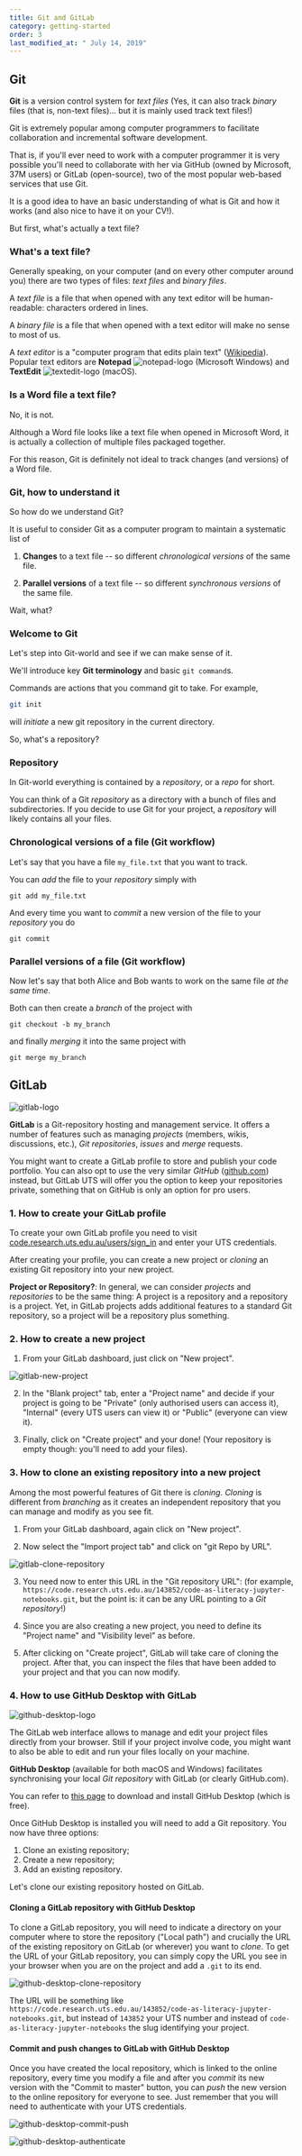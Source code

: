 ```yaml
---
title: Git and GitLab
category: getting-started
order: 3
last_modified_at: " July 14, 2019"
---
```


## Git

**Git** is a version control system for *text files* (Yes, it can also track *binary* files (that is, non-text files)... but it is mainly used track text files!)

Git is extremely popular among computer programmers to facilitate collaboration and incremental software development.

That is, if you'll ever need to work with a computer programmer it is very possible you'll need to collaborate with her via GitHub (owned by Microsoft, 37M users) or GitLab (open-source), two of the most popular web-based services that use Git.

It is a good idea to have an basic understanding of what is Git and how it works (and also nice to have it on your CV!). 

  But first, what's actually a text file?

### What's a text file?

  Generally speaking, on your computer (and on every other computer around you) there are two types of files: *text files* and *binary files*.

A *text file* is a file that when opened with any text editor will be human-readable: characters ordered in lines.

A *binary file* is a file that when opened with a text editor will make no sense to most of us.

A *text editor* is a "computer program that edits plain text" ([Wikipedia](https://en.wikipedia.org/wiki/Text_editor)). Popular text editors are **Notepad** ![notepad-logo](https://cloudstor.aarnet.edu.au/plus/s/hFcLBRAYDYwudhw/download) (Microsoft Windows) and **TextEdit** ![textedit-logo](https://cloudstor.aarnet.edu.au/plus/s/MM3N9769Oypp4ZL/download) (macOS).


### Is a Word file a text file?

No, it is not.

Although a Word file looks like a text file when opened in Microsoft Word, it is actually a collection of multiple files packaged together.

For this reason, Git is definitely not ideal to track changes (and versions) of a Word file.
  
### Git, how to understand it

So how do we understand Git?

It is useful to consider Git as a computer program to maintain a systematic list of

1. **Changes** to a text file -- so different *chronological versions* of the same file.

2. **Parallel versions** of a text file -- so different *synchronous versions* of the same file.

Wait, what?

### Welcome to Git

Let's step into Git-world and see if we can make sense of it.

We'll introduce key **Git terminology** and basic `git command`s.

Commands are actions that you command git to take. For example, 

```bash
git init
```

will *initiate* a new git repository in the current directory.

So, what's a repository?

### Repository

In Git-world everything is contained by a *repository*, or a *repo* for short.

You can think of a Git *repository* as a directory with a bunch of files and subdirectories. If you decide to use Git for your project, a *repository* will likely contains all your files.

### Chronological versions of a file (Git workflow)

Let's say that you have a file `my_file.txt` that you want to track. 

You can *add* the file to your *repository* simply with

```
git add my_file.txt
```

And every time you want to *commit* a new version of the file to your *repository* you do

```
git commit
```

### Parallel versions of a file (Git workflow)
Now let's say that both Alice and Bob wants to work on the same file *at the same time*.

Both can then create a *branch* of the project with

```
git checkout -b my_branch
```

and finally *merging* it into the same project with

```
git merge my_branch
```

## GitLab

![gitlab-logo](https://cloudstor.aarnet.edu.au/plus/s/iPsmMSDEnIjCW5o/download)

**GitLab** is a Git-repository hosting and management service. It offers a number of features such as managing *projects* (members, wikis, discussions, etc.), *Git repositories*, *issues* and *merge* requests.

You might want to create a GitLab profile to store and publish your code portfolio. You can also opt to use the very similar *GitHub* ([github.com](https://github.com/)) instead, but GitLab UTS will offer you the option to keep your repositories private, something that on GitHub is only an option for pro users. 

### 1. How to create your GitLab profile
  To create your own GitLab profile you need to visit [code.research.uts.edu.au/users/sign\_in](https://code.research.uts.edu.au/users/sign_in) and enter your UTS credentials.

  After creating your profile, you can create a new project or *cloning* an existing Git repository into your new project.

**Project or Repository?**: In general, we can consider *projects* and *repositories* to be the same thing: A project is a repository and a repository is a project. Yet, in GitLab projects adds additional features to a standard Git repository, so a project will be a repository plus something.


### 2. How to create a new project

1. From your GitLab dashboard, just click on "New project".

![gitlab-new-project](https://cloudstor.aarnet.edu.au/plus/s/LXjMIVSf5iKbzVX/download)

2. In the "Blank project" tab, enter a "Project name" and decide if your project is going to be "Private" (only authorised users can access it), "Internal" (every UTS users can view it) or "Public" (everyone can view it).

3. Finally, click on "Create project" and your done! (Your repository is empty though: you'll need to add your files).
  

### 3. How to clone an existing repository into a new project

Among the most powerful features of Git there is *cloning*. *Cloning* is different from *branching* as it creates an independent repository that you can manage and modify as you see fit.

1. From your GitLab dashboard, again click on "New project".

2. Now select the "Import project tab" and click on "git Repo by URL".

![gitlab-clone-repository](https://cloudstor.aarnet.edu.au/plus/s/LWUsHoDjjoK6anO/download)

3. You need now to enter this URL in the "Git repository URL": (for example, `https://code.research.uts.edu.au/143852/code-as-literacy-jupyter-notebooks.git`, but the point is: it can be any URL pointing to a *Git repository*!)
    
4. Since you are also creating a new project, you need to define its "Project name" and "Visibility level" as before.

5. After clicking on "Create project", GitLab will take care of cloning the project. After that, you can inspect the files that have been added to your project and that you can now modify. 

### 4. How to use GitHub Desktop with GitLab

![github-desktop-logo](https://cloudstor.aarnet.edu.au/plus/s/Lo7cb7ZVnuFN4yk/download)

The GitLab web interface allows to manage and edit your project files directly from your browser. Still if your project involve code, you might want to also be able to edit and run your files locally on your machine.

**GitHub Desktop** (available for both macOS and Windows) facilitates synchronising your local *Git repository* with GitLab (or clearly GitHub.com).

You can refer to [this page](https://help.github.com/en/desktop/getting-started-with-github-desktop/installing-github-desktop) to download and install GitHub Desktop (which is free).

Once GitHub Desktop is installed you will need to add a Git repository. You now have three options:

1. Clone an existing repository;
2. Create a new repository;
3. Add an existing repository.

Let's clone our existing repository hosted on GitLab. 

#### Cloning a GitLab repository with GitHub Desktop

To clone a GitLab repository, you will need to indicate a directory on your computer where to store the repository ("Local path") and crucially the URL of the existing repository on GitLab (or wherever) you want to *clone*. To get the URL of your GitLab repository, you can simply copy the URL you see in your browser when you are on the project and add a `.git` to its end.

![github-desktop-clone-repository](https://cloudstor.aarnet.edu.au/plus/s/Eck9FjCzFTYNyiH/download)

 The URL will be something like `https://code.research.uts.edu.au/143852/code-as-literacy-jupyter-notebooks.git`, but instead of `143852` your UTS number and instead of `code-as-literacy-jupyter-notebooks` the slug identifying your project.

#### Commit and push changes to GitLab with GitHub Desktop

Once you have created the local repository, which is linked to the online repository, every time you modify a file and after you *commit* its new version with the "Commit to master" button, you can *push* the new version to the online repository for everyone to see. Just remember that you will need to authenticate with your UTS credentials.

![github-desktop-commit-push](https://cloudstor.aarnet.edu.au/plus/s/gNIlwUfB1aiyok3/download)

![github-desktop-authenticate](https://cloudstor.aarnet.edu.au/plus/s/gNIlwUfB1aiyok3/download)
